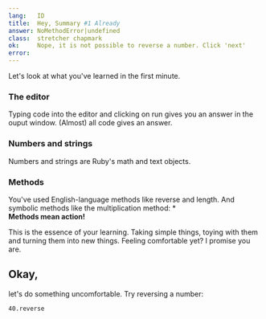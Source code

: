 ```yaml
---
lang:   ID
title:  Hey, Summary #1 Already
answer: NoMethodError|undefined
class:  stretcher chapmark
ok:     Nope, it is not possible to reverse a number. Click 'next'
error:  
---
```


Let's look at what you've learned in the first minute.

### The editor
Typing code into the editor and clicking on run gives you an answer in the ouput window.
(Almost) all code gives an answer.

### Numbers and strings
Numbers and strings are Ruby's math and text objects.

### Methods
You've used English-language methods like reverse and length. And symbolic methods like the
multiplication method: \*  
__Methods mean action!__

This is the essence of your learning. Taking simple things, toying with them and turning them into
new things. Feeling comfortable yet? I promise you are.

## Okay,
let's do something uncomfortable. Try reversing a number:

    40.reverse
